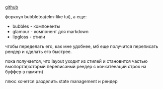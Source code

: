 [github](https://github.com/rprtr258/tea)

форкнул bubbletea(elm-like tui), а еще:
- bubbles - компоненты
- glamour - компонент для markdown
- lipgloss - стили

чтобы переделать его, как мне удобнее, мб еще получится переписать рендер и сделать его быстрее. 

пока получается, что layout уходит из стилей и становится частью вьюпорта(который переписаный рендер с конкатенаций строк на буффер в памяти)

плюс хочется разделить state management и рендер